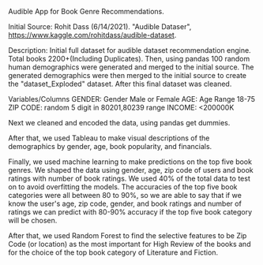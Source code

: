 Audible App for Book Genre Recommendations.

Initial Source: Rohit Dass (6/14/2021). "Audible Dataser", https://www.kaggle.com/rohitdass/audible-dataset.

Description: Initial full dataset for audible dataset recommendation engine. Total books 2200+(Including Duplicates). Then, using pandas 100 random human demographics were generated and merged to the initial source. The generated demographics were then merged to the initial source to create the "dataset_Exploded" dataset. After this final dataset was cleaned.

Variables/Columns GENDER: Gender Male or Female AGE: Age Range 18-75 ZIP CODE: random 5 digit in 80201,80239 range INCOME: <200000K

Next we cleaned and encoded the data, using pandas get dummies.

After that, we used Tableau to make visual descriptions of the demographics by gender, age, book popularity, and financials.

Finally, we used machine learning to make predictions on the top five book genres. We shaped the data using gender, age, zip code of users and book ratings with number of book ratings. We used 40% of the total data to test on to avoid overfitting the models. The accuracies of the top five book categories were all between 80 to 90%, so we are able to say that if we know the user's age, zip code, gender, and book ratings and number of ratings we can predict with 80-90% accuracy if the top five book category will be chosen.

After that, we used Random Forest to find the selective features to be Zip Code (or location) as the most important for High Review of the books and for the choice of the top book category of Literature and Fiction. 

